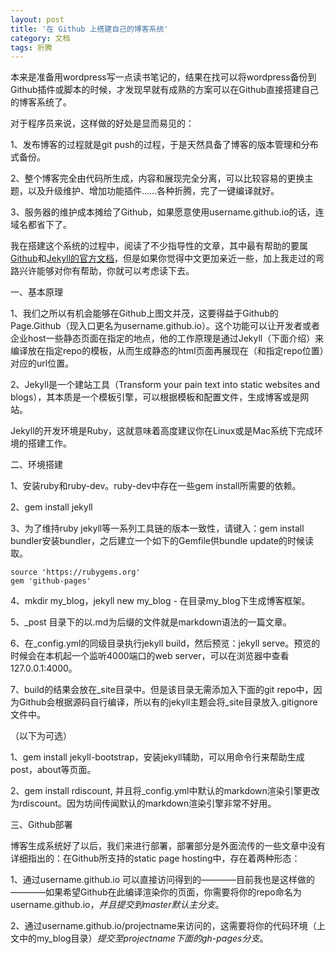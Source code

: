 ```yaml
---
layout: post
title: '在 Github 上搭建自己的博客系统'
category: 文档
tags: 折腾
---
```



本来是准备用wordpress写一点读书笔记的，结果在找可以将wordpress备份到Github插件或脚本的时候，才发现早就有成熟的方案可以在Github直接搭建自己的博客系统了。

对于程序员来说，这样做的好处是显而易见的：

1、发布博客的过程就是git push的过程，于是天然具备了博客的版本管理和分布式备份。

2、整个博客完全由代码所生成，内容和展现完全分离，可以比较容易的更换主题，以及升级维护、增加功能插件……各种折腾，完了一键编译就好。

3、服务器的维护成本摊给了Github，如果愿意使用username.github.io的话，连域名都省下了。

我在搭建这个系统的过程中，阅读了不少指导性的文章，其中最有帮助的要属[Github](http://help.github.com/categories/20/articles/)和[Jekyll的官方文档](http://jekyllrb.com/docs/home/)，但是如果你觉得中文更加亲近一些，加上我走过的弯路兴许能够对你有帮助，你就可以考虑读下去。



一、基本原理

1、我们之所以有机会能够在Github上图文并茂，这要得益于Github的Page.Github（现入口更名为username.github.io）。这个功能可以让开发者或者企业host一些静态页面在指定的地点，他的工作原理是通过Jekyll（下面介绍）来编译放在指定repo的模板，从而生成静态的html页面再展现在（和指定repo位置）对应的url位置。

2、Jekyll是一个建站工具（Transform your pain text into static websites and blogs），其本质是一个模板引擎，可以根据模板和配置文件，生成博客或是网站。
    
Jekyll的开发环境是Ruby，这就意味着高度建议你在Linux或是Mac系统下完成环境的搭建工作。


二、环境搭建

1、安装ruby和ruby-dev。ruby-dev中存在一些gem install所需要的依赖。

2、gem install jekyll

3、为了维持ruby jekyll等一系列工具链的版本一致性，请键入：gem install bundler安装bundler，之后建立一个如下的Gemfile供bundle update的时候读取。


    source 'https://rubygems.org'
    gem 'github-pages'


4、mkdir my_blog，jekyll new my_blog - 在目录my_blog下生成博客框架。

5、_post 目录下的以.md为后缀的文件就是markdown语法的一篇文章。

6、在_config.yml的同级目录执行jekyll build，然后预览：jekyll serve。预览的时候会在本机起一个监听4000端口的web server，可以在浏览器中查看127.0.0.1:4000。

7、build的结果会放在_site目录中。但是该目录无需添加入下面的git repo中，因为Github会根据源码自行编译，所以有的jekyll主题会将_site目录放入.gitignore文件中。

（以下为可选）

1、gem install jekyll-bootstrap，安装jekyll辅助，可以用命令行来帮助生成post，about等页面。

2、gem install rdiscount, 并且将_config.yml中默认的markdown渲染引擎更改为rdiscount。因为坊间传闻默认的markdown渲染引擎非常不好用。


三、Github部署

博客生成系统好了以后，我们来进行部署，部署部分是外面流传的一些文章中没有详细指出的：在Github所支持的static page hosting中，存在着两种形态：

1、通过username.github.io 可以直接访问得到的————目前我也是这样做的————如果希望Github在此编译渲染你的页面，你需要将你的repo命名为username.github.io，*并且提交到master默认主分支*。

2、通过username.github.io/projectname来访问的，这需要将你的代码环境（上文中的my_blog目录）*提交至projectname下面的gh-pages分支*。





